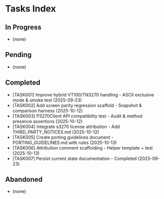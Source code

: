 # Tasks Index

## In Progress
- (none)

## Pending
- (none)

## Completed
- [TASK001] Improve hybrid VT100/TN3270 handling - ASCII exclusive mode & smoke test (2025-09-23)
- [TASK002] Add screen parity regression scaffold - Snapshot & comparison harness (2025-10-12)
- [TASK003] P3270Client API compatibility test - Audit & method presence assertions (2025-10-12)
- [TASK004] Integrate s3270 license attribution - Add THIRD_PARTY_NOTICES.md (2025-10-12)
- [TASK005] Create porting guidelines document - PORTING_GUIDELINES.md with rules (2025-10-13)
- [TASK006] Attribution comment scaffolding - Helper template + test (2025-10-13)
- [TASK007] Persist current state documentation - Completed (2025-09-23)

## Abandoned
- (none)
